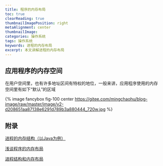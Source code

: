 ```yaml
---
title: 程序的内存布局
toc: true
clearReading: true
thumbnailImagePosition: right
metaAlignment: center
thumbnailImage:
categories: 操作系统
tags: 操作系统
keywords: 进程的内存布局
excerpt: 本文讲解进程的内存布局
---
```


## 应用程序的内存空间
在用户空间里，也有许多地址区间有特权的地位，一般来讲，应用程序使用的内存空间里有如下“默认”的区域

{% image fancybox fig-100  center https://gitee.com/mingchaohu/blog-image/raw/master/image/v2-d208651aa87138e6291d789b3a880444_720w.jpg %}


## 附录

[进程的内存结构（以Java为例）](https://fengyuanblog.github.io/2019/09/27/%E8%BF%9B%E7%A8%8B%E7%9A%84%E5%86%85%E5%AD%98%E7%BB%93%E6%9E%84(%E4%BB%A5Java%E4%B8%BA%E4%BE%8B)/#%E4%B8%80%E8%BF%9B%E7%A8%8B%E4%B8%AD%E7%9A%84%E6%95%B0%E6%8D%AE%E7%BB%93%E6%9E%84)

[浅谈程序的内存布局](https://zhuanlan.zhihu.com/p/77122692)

[进程结构和内存布局](https://www.cnblogs.com/jingyg/p/5069964.html)